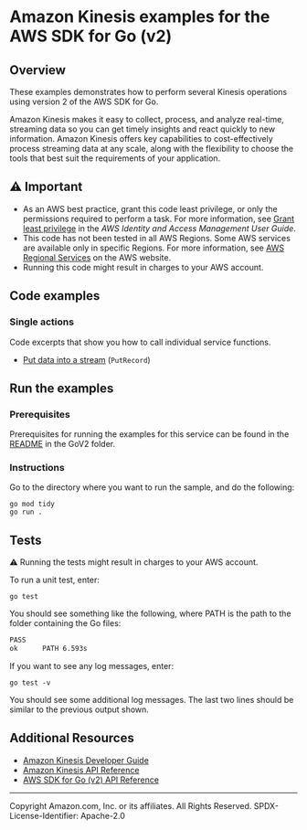 # Amazon Kinesis examples for the AWS SDK for Go (v2)

## Overview

These examples demonstrates how to perform several Kinesis operations
using version 2 of the AWS SDK for Go.

Amazon Kinesis makes it easy to collect, process, and analyze real-time,
streaming data so you can get timely insights and react quickly to new
information. Amazon Kinesis offers key capabilities to cost-effectively process
streaming data at any scale, along with the flexibility to choose the tools
that best suit the requirements of your application.

## ⚠️ Important

- As an AWS best practice, grant this code least privilege, or only the 
  permissions required to perform a task. For more information, see 
  [Grant least privilege](https://docs.aws.amazon.com/IAM/latest/UserGuide/best-practices.html#grant-least-privilege) 
  in the *AWS Identity and Access Management 
  User Guide*.
- This code has not been tested in all AWS Regions. Some AWS services are 
  available only in specific Regions. For more information, see [AWS Regional Services](https://aws.amazon.com/about-aws/global-infrastructure/regional-product-services/) on the AWS website.
- Running this code might result in charges to your AWS account.

## Code examples

### Single actions

Code excerpts that show you how to call individual service functions.

- [Put data into a stream](PutRecord) (`PutRecord`)

## Run the examples

### Prerequisites

Prerequisites for running the examples for this service can be found in the
[README](../README.md#Prerequisites) in the GoV2 folder.

### Instructions

Go to the directory where you want to run the sample, and do the following:

```
go mod tidy
go run .
```

## Tests

⚠️ Running the tests might result in charges to your AWS account.

To run a unit test, enter:

`go test`

You should see something like the following,
where PATH is the path to the folder containing the Go files:

```sh
PASS
ok      PATH 6.593s
```

If you want to see any log messages, enter:

`go test -v`

You should see some additional log messages.
The last two lines should be similar to the previous output shown.

## Additional Resources

- [Amazon Kinesis Developer Guide](https://docs.aws.amazon.com/kinesisvideostreams/latest/dg/what-is-kinesis-video.html)
- [Amazon Kinesis API Reference](https://docs.aws.amazon.com/kinesisvideostreams/latest/dg/API_Reference.html)
- [AWS SDK for Go (v2) API Reference](https://docs.aws.amazon.com/sdk-for-go/api/service/kinesis/)

---

Copyright Amazon.com, Inc. or its affiliates. All Rights Reserved. SPDX-License-Identifier: Apache-2.0

